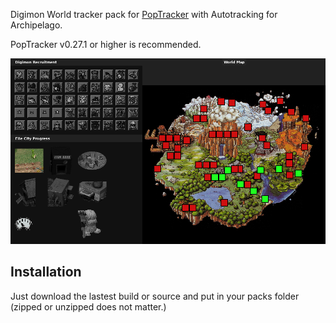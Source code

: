 Digimon World tracker pack for [PopTracker](https://github.com/black-sliver/PopTracker/) with Autotracking for Archipelago.

PopTracker v0.27.1 or higher is recommended.

![Screenshot of the pack](images/preview.png)

## Installation

Just download the lastest build or source and put in your packs folder (zipped or unzipped does not matter.)